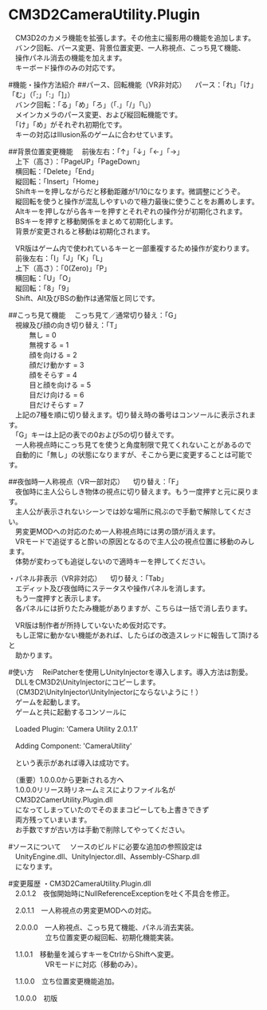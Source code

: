 # CM3D2CameraUtility.Plugin
　CM3D2のカメラ機能を拡張します。その他主に撮影用の機能を追加します。  
　バンク回転、パース変更、背景位置変更、一人称視点、こっち見て機能、  
　操作パネル消去の機能を加えます。  
　キーボード操作のみの対応です。  

#機能・操作方法紹介
##パース、回転機能（VR非対応）
　パース：「れ」「け」「む」（「;」「:」「]」）  
　バンク回転：「る」「め」「ろ」（「.」「/」「\」）  
　メインカメラのパース変更、および縦回転機能です。  
　「け」「め」がそれぞれ初期化です。  
　キーの対応はIllusion系のゲームに合わせています。  

##背景位置変更機能
　前後左右：「↑」「↓」「←」「→」  
　上下（高さ）：「PageUP」「PageDown」  
　横回転：「Delete」「End」  
　縦回転：「Insert」「Home」  
　Shiftキーを押しながらだと移動距離が1/10になります。微調整にどうぞ。  
　縦回転を使うと操作が混乱しやすいので極力最後に使うことをお薦めします。  
　Altキーを押しながら各キーを押すとそれぞれの操作分が初期化されます。  
　BSキーを押すと移動関係をまとめて初期化します。  
　背景が変更されると移動は初期化されます。  

　VR版はゲーム内で使われているキーと一部重複するため操作が変わります。  
　前後左右：「I」「J」「K」「L」  
　上下（高さ）：「0(Zero)」「P」  
　横回転：「U」「O」  
　縦回転：「8」「9」  
　Shift、Alt及びBSの動作は通常版と同じです。  

##こっち見て機能
　こっち見て／通常切り替え：「G」  
　視線及び顔の向き切り替え：「T」  
　　　無し = 0  
　　　無視する = 1  
　　　顔を向ける = 2  
　　　顔だけ動かす = 3  
　　　顔をそらす = 4  
　　　目と顔を向ける = 5  
　　　目だけ向ける = 6  
　　　目だけそらす = 7  
　上記の7種を順に切り替えます。切り替え時の番号はコンソールに表示されます。  
　「G」キーは上記の表での0および5の切り替えです。  
　一人称視点時にこっち見てを使うと角度制限で見てくれないことがあるので  
　自動的に「無し」の状態になりますが、そこから更に変更することは可能です。  

##夜伽時一人称視点（VR一部対応）
　切り替え：「F」  
　夜伽時に主人公らしき物体の視点に切り替えます。もう一度押すと元に戻ります。  
　主人公が表示されないシーンでは妙な場所に飛ぶので手動で解除してください。  
　男変更MODへの対応のため一人称視点時には男の頭が消えます。  
　VRモードで追従すると酔いの原因となるので主人公の視点位置に移動のみします。  
　体勢が変わっても追従しないので適時キーを押してください。  


・パネル非表示（VR非対応）
　切り替え：「Tab」  
　エディット及び夜伽時にステータスや操作パネルを消します。  
　もう一度押すと表示します。  
　各パネルには折りたたみ機能がありますが、こちらは一括で消し去ります。  


　VR版は制作者が所持していないため仮対応です。  
　もし正常に動かない機能があれば、したらばの改造スレッドに報告して頂けると  
　助かります。  


#使い方
　ReiPatcherを使用しUnityInjectorを導入します。導入方法は割愛。  
　DLLをCM3D2\UnityInjectorにコピーします。  
　（CM3D2\UnityInjector\UnityInjectorにならないように！）  
　ゲームを起動します。  
　ゲームと共に起動するコンソールに  

　Loaded Plugin: 'Camera Utility 2.0.1.1'  

　Adding Component: 'CameraUtility'  

　という表示があれば導入は成功です。  

　（重要）1.0.0.0から更新される方へ  
　1.0.0.0リリース時リネームミスによりファイル名が  
　CM3D2CamerUtility.Plugin.dll  
　になってしまっていたのでそのままコピーしても上書きできず  
　両方残っていまいます。  
　お手数ですが古い方は手動で削除してやってください。  


#ソースについて
　ソースのビルドに必要な追加の参照設定は  
　UnityEngine.dll、UnityInjector.dll、Assembly-CSharp.dll  
　になります。  


#変更履歴
・CM3D2CameraUtility.Plugin.dll  
　2.0.1.2　夜伽開始時にNullReferenceExceptionを吐く不具合を修正。  

　2.0.1.1　一人称視点の男変更MODへの対応。  

　2.0.0.0　一人称視点、こっち見て機能、パネル消去実装。  
　　　　　 立ち位置変更の縦回転、初期化機能実装。  

　1.1.0.1　移動量を減らすキーをCtrlからShiftへ変更。  
　　　　　 VRモードに対応（移動のみ）。  

　1.1.0.0　立ち位置変更機能追加。  

　1.0.0.0　初版  
